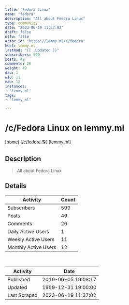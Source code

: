 ```yaml
---
title: "Fedora Linux" 
name: "fedora"
description: "All about Fedora Linux"
type: community
date: "2023-06-19 11:37:02"
draft: false
nsfw: false
actor_id: "https://lemmy.ml/c/fedora"
host: lemmy.ml
lastmod: "{[ .Updated }}"
subscribers: 599
posts: 49
comments: 26
weight: 49
dau: 1
wau: 11
mau: 12
instances:
- "lemmy_ml"
tags: 
- "lemmy_ml"

---
```


# /c/Fedora Linux on lemmy.ml

[[home](/)]
[[/c/fedora 🌎](https://lemmy.ml/c/fedora)]
[[lemmy.ml](/instances/lemmy_ml)]


## Description 

<blockquote class="description">
All about Fedora Linux
</blockquote>


## Details

| Activity | Count  |
|----------------------|---|
| Subscribers          | 599 |
| Posts                | 49  |
| Comments             | 26  |
| Daily Active Users   | 1  |
| Weekly Active Users  | 11  |
| Monthly Active Users | 12  |

<br>

| Activity | Date |
|----------------------|---|
| Published            | 2019-06-05 19:08:17 |
| Updated              | 1969-12-31 19:00:00 |
| Last Scraped         | 2023-06-19 11:37:02 |
